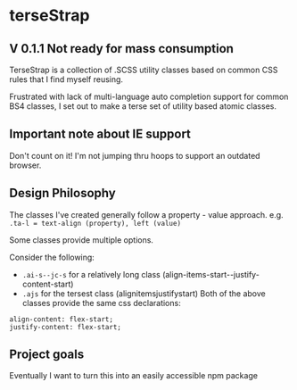 # terseStrap

## V 0.1.1 Not ready for mass consumption
 TerseStrap is a collection of .SCSS utility classes based on common CSS rules that I find myself reusing.

 Frustrated with lack of multi-language auto completion support for common BS4 classes, I set out
 to make a terse set of utility based atomic classes.


## Important note about IE support
 Don't count on it! I'm not jumping thru hoops to support an outdated browser.


## Design Philosophy
 The classes I've created generally follow a property - value approach.
 e.g. `.ta-l = text-align (property), left (value)`


 Some classes provide multiple options.
 
 Consider the following:
 - `.ai-s--jc-s` for a relatively long class (align-items-start--justify-content-start)
 - `.ajs` for the tersest class (alignitemsjustifystart)
 Both of the above classes provide the same css declarations:
 ```
 align-content: flex-start;
 justify-content: flex-start;
 ```

## Project goals
 Eventually I want to turn this into an easily accessible npm package